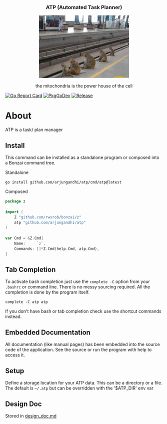 <!-- PROJECT LOGO -->
<br />
<div align="center">
<h3 align="center">ATP (Automated Task Planner)</h3>
  <a href="https://github.com/arjungandhi/ATP">
    <img src="images/logo.png" alt="Logo" height="200">
  </a>

  <p align="center">
    the mitochondria is the power house of the cell 
  </p>
</div>

[![Go Report Card](https://goreportcard.com/badge/github.com/arjungandhi/atp?style=flat-square)](https://goreportcard.com/report/github.com/arjungandhi/atp)
[![PkgGoDev](https://pkg.go.dev/badge/github.com/arjungandhi/atp)](https://pkg.go.dev/github.com/arjungandhi/atp)
[![Release](https://img.shields.io/github/release/arjungandhi/atp.svg?style=flat-square)](https://github.com/arjungandhi/atp/releases/latest)


# About

ATP is a task/ plan manager

## Install

This command can be installed as a standalone program or composed into a
Bonzai command tree.

Standalone

```
go install github.com/arjungandhi/atp/cmd/atp@latest
```

Composed

```go
package z

import (
	Z "github.com/rwxrob/bonzai/z"
	atp "github.com/arjungandhi/atp"
)

var Cmd = &Z.Cmd{
	Name:     `z`,
	Commands: []*Z.Cmd{help.Cmd, atp.Cmd},
}
```

## Tab Completion

To activate bash completion just use the `complete -C` option from your
`.bashrc` or command line. There is no messy sourcing required. All the
completion is done by the program itself.

```
complete -C atp atp
```

If you don't have bash or tab completion check use the shortcut
commands instead.

## Embedded Documentation

All documentation (like manual pages) has been embedded into the source
code of the application. See the source or run the program with help to
access it.


## Setup

Define a storage location for your ATP data. This can be a directory or
a file. The default is `~/.atp` but can be overridden with the '$ATP_DIR' env var


## Design Doc

Stored in [design_doc.md](design_doc.md)


